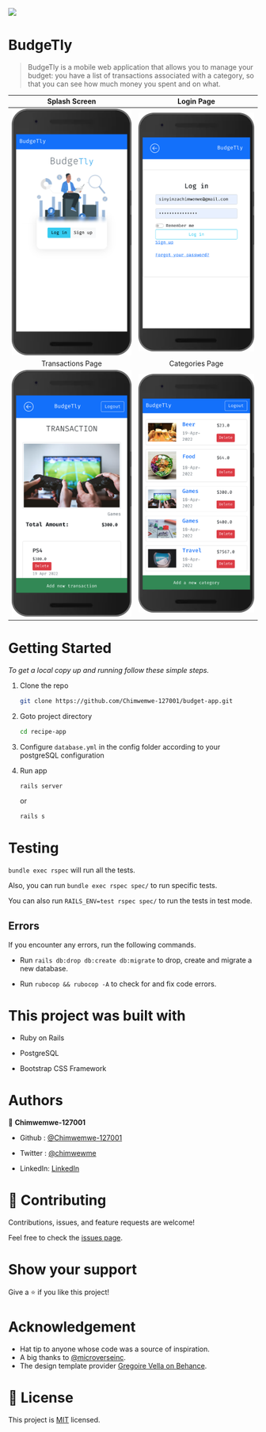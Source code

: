 ![](https://img.shields.io/badge/Microverse-blueviolet)

# BudgeTly

> BudgeTly is a mobile web application that allows you to manage your budget: you have a list of transactions associated with a category, so that you can see how much money you spent and on what.

  Splash Screen                                              |  Login Page
:-----------------------------------------------------------:|:---------------------------------------------------------:
![screenshot](./app/assets/images/splash_screen.png)         |   ![screenshot](./app/assets/images/login_page.png)
  Transactions Page                                          |  Categories Page
![screenshot](./app/assets/images/transactions_page.png)     |   ![screenshot](./app/assets/images/categories_page.png)

# Getting Started


_To get a local copy up and running follow these simple steps._

1. Clone the repo
   ```sh
   git clone https://github.com/Chimwemwe-127001/budget-app.git
   ```
2. Goto project directory
   ```sh
   cd recipe-app
   ```

3. Configure `database.yml` in the config folder according to your postgreSQL configuration
4. Run app
   ```sh
   rails server
   ```
   or
   ```sh
   rails s
   ```


# Testing

`bundle exec rspec` will run all the tests.

Also, you can run `bundle exec rspec spec/` to run specific tests.

You can also run `RAILS_ENV=test rspec spec/` to run the tests in test mode.

## Errors

If you encounter any errors, run the following commands.

- Run `rails db:drop db:create db:migrate` to drop, create and migrate a new database.

- Run `rubocop && rubocop -A` to check for and fix code errors.

# This project was built with

- Ruby on Rails

- PostgreSQL

- Bootstrap CSS Framework

# Authors

👤 **Chimwemwe-127001**

- Github : [@Chimwemwe-127001](https://github.com/Chimwemwe-127001)

- Twitter : [@chimwewme](https://twitter.com/chimwewme)

- LinkedIn: [LinkedIn](https://www.linkedin.com/in/chimwewme-sinyinza)

# 🤝 Contributing

Contributions, issues, and feature requests are welcome!

Feel free to check the [issues page](https://github.com/Donard97/recipe-app/issues).

# Show your support

Give a ⭐️ if you like this project!

# Acknowledgement

- Hat tip to anyone whose code was a source of inspiration.
- A big thanks to [@microverseinc](https://github.com/microverseinc).
- The design template provider [Gregoire Vella on Behance](https://www.behance.net/gregoirevella).

# 📝 License

This project is [MIT](./MIT.md) licensed.
